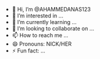 - 👋 Hi, I’m @AHAMMEDANAS123
- 👀 I’m interested in ...
- 🌱 I’m currently learning ...
- 💞️ I’m looking to collaborate on ...
- 📫 How to reach me ...
- 😄 Pronouns: NICK/HER
- ⚡ Fun fact: ...

<!---
AHAMMEDANAS123/AHAMMEDANAS123 is a ✨ special ✨ repository because its `README.md` (this file) appears on your GitHub profile.
You can click the Preview link to take a look at your changes.
--->
